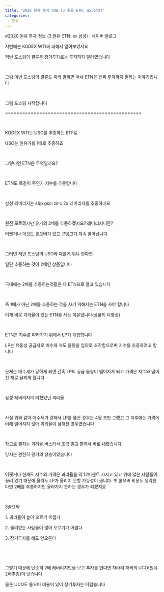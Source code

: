 ```yaml
---
title: "2020 원유 투자 정보 (3.원유 ETN. ex.삼성)"
categories:
 - 주식
---
```

#2020 원유 투자 정보 (3.원유 ETN. ex.삼성) : 네이버 블로그
<div class="wrap_rabbit pcol2 _param(1) _postViewArea222004005474" id="post-view222004005474">
<!-- Rabbit HTML --><div class="se-viewer se-theme-default" lang="ko-KR">
<!-- SE_DOC_HEADER_END -->
<div class="se-main-container">
<div class="se-component se-text se-l-default" id="SE-5ee68f3a-8a29-4960-a307-3ad75045c4ba">
<div class="se-component-content">
<div class="se-section se-section-text se-l-default">
<div class="se-module se-module-text">
<!-- SE-TEXT { --><p class="se-text-paragraph se-text-paragraph-align-" id="SE-8a0cba40-3a5c-42e8-8747-38658f02651a" style=""><span class="se-fs- se-ff-" id="SE-856e1ddd-1293-4c88-baa5-d617610fb7b3" style="">저번에는 KODEX WTI에 대해서 알아보았지요</span></p><!-- } SE-TEXT --><!-- SE-TEXT { --><p class="se-text-paragraph se-text-paragraph-align-" id="SE-5218c65f-1be0-454e-94d1-7912ac83a130" style=""><span class="se-fs- se-ff-" id="SE-c5b0be8c-7fca-468a-844e-ee64f3096743" style="">저번 포스팅의 결론은 장기투자로는 투자하지 말라였습니다</span></p><!-- } SE-TEXT --><!-- SE-TEXT { --><p class="se-text-paragraph se-text-paragraph-align-" id="SE-18e21a51-428e-4e12-848d-e7067fd9e53e" style=""><span class="se-fs- se-ff-" id="SE-4ad131f7-86b4-49e2-871d-5df5c4ac6aa4" style="">​</span></p><!-- } SE-TEXT --><!-- SE-TEXT { --><p class="se-text-paragraph se-text-paragraph-align-" id="SE-3fb698ea-346e-4338-a217-1c4dc1c245ac" style=""><span class="se-fs- se-ff-" id="SE-6819bbf4-8bc8-4a5c-a369-50fed9bed7c4" style="">그럼 이번 포스팅의 결론도 미리 말하면 국내 ETN은 진짜 투자하지 말라는 이야기입니다</span></p><!-- } SE-TEXT --><!-- SE-TEXT { --><p class="se-text-paragraph se-text-paragraph-align-" id="SE-249c6c9b-9d93-4933-be7d-f9a7abfcf954" style=""><span class="se-fs- se-ff-" id="SE-4f682882-0c51-4319-b734-9a442152a2ba" style="">​</span></p><!-- } SE-TEXT --><!-- SE-TEXT { --><p class="se-text-paragraph se-text-paragraph-align-" id="SE-ad323b09-62bf-4bdb-bfc8-6ca6afc5a3f8" style=""><span class="se-fs- se-ff-" id="SE-df6ffc3f-2940-4db2-bb9b-764086f0ee76" style="">그럼 포스팅 시작합니다</span></p><!-- } SE-TEXT --><!-- SE-TEXT { --><p class="se-text-paragraph se-text-paragraph-align-" id="SE-178b7e4a-decc-4867-90d1-3e4bb9072f3b" style=""><span class="se-fs- se-ff-" id="SE-45b2152f-89ad-4c18-9642-277eaae87864" style="">================================================</span></p><!-- } SE-TEXT --><!-- SE-TEXT { --><p class="se-text-paragraph se-text-paragraph-align-" id="SE-e5721fe7-ae3f-4354-bbc3-eccde19fc181" style=""><span class="se-fs- se-ff-" id="SE-e3bcc11f-b140-48d0-83a0-844c592d7ad4" style="">​</span></p><!-- } SE-TEXT --><!-- SE-TEXT { --><p class="se-text-paragraph se-text-paragraph-align-" id="SE-1101a5fb-c0e0-4517-899b-aab10916c9a3" style=""><span class="se-fs- se-ff-" id="SE-bd9328a5-eb7b-4d9f-b0de-20f0fe2dcc7a" style="">KODEX WTI는 USO를 추종하는 ETF로</span></p><!-- } SE-TEXT --><!-- SE-TEXT { --><p class="se-text-paragraph se-text-paragraph-align-" id="SE-cb4cd907-8351-4a90-9eeb-44f53de9f525" style=""><span class="se-fs- se-ff-" id="SE-580be5ba-3bd4-40e6-b08f-90902ff686ad" style="">USO는 원유가를 1배로 추종하죠</span></p><!-- } SE-TEXT --><!-- SE-TEXT { --><p class="se-text-paragraph se-text-paragraph-align-" id="SE-c82cde76-dfb4-4046-922d-f47735cc5fa3" style=""><span class="se-fs- se-ff-" id="SE-9786c0f6-a40d-4552-a49f-cdb513d7be5d" style="">​</span></p><!-- } SE-TEXT --><!-- SE-TEXT { --><p class="se-text-paragraph se-text-paragraph-align-" id="SE-9d0ff5c2-82a9-4ee4-929d-154c361dff35" style=""><span class="se-fs- se-ff-" id="SE-23d1d086-0e97-40fd-a03e-fdc3ce0d62fd" style="">그렇다면 ETN은 무엇일까요?</span></p><!-- } SE-TEXT --><!-- SE-TEXT { --><p class="se-text-paragraph se-text-paragraph-align-" id="SE-f4aeffbb-e9e8-43dd-a6cc-401bd1d082cc" style=""><span class="se-fs- se-ff-" id="SE-48bad335-316b-4f35-9704-a2d06b6cf5f8" style="">​</span></p><!-- } SE-TEXT --><!-- SE-TEXT { --><p class="se-text-paragraph se-text-paragraph-align-" id="SE-5a6d3f5e-80e7-4b36-be27-de88118e72b0" style=""><span class="se-fs- se-ff-" id="SE-a409ebcd-c471-4ba0-ac0e-bd657e632989" style="">ETN도 똑같이 무언가 지수를 추종합니다</span></p><!-- } SE-TEXT -->
</div>
</div>
</div>
</div> <div class="se-component se-image se-l-default" id="SE-3b7bd25a-fad1-4324-b666-06f4421df7e9">
<div class="se-component-content se-component-content-fit">
<div class="se-section se-section-image se-l-default se-section-align-">
<div class="se-module se-module-image" style="">
<a class="se-module-image-link __se_image_link __se_link" data-linkdata='{"id" : "SE-3b7bd25a-fad1-4324-b666-06f4421df7e9", "src" : "https://postfiles.pstatic.net/MjAyMDA2MTdfMjI4/MDAxNTkyMzg3NzE4MzA3.qShvYTNdZQfMnL9Eh7M0vGL1YLdh9t8K6onYEI_jTwMg.9VT4eENuAEhxMC53hioToOs0OW_XORxUfh-TcYDvi6Qg.PNG.dls32208/image.png", "linkUse" : "false", "link" : ""}' data-linktype="img" href="#" onclick="return false;" style="">
<img alt="" class="se-image-resource" data-height="721" data-lazy-src="https://postfiles.pstatic.net/MjAyMDA2MTdfMjI4/MDAxNTkyMzg3NzE4MzA3.qShvYTNdZQfMnL9Eh7M0vGL1YLdh9t8K6onYEI_jTwMg.9VT4eENuAEhxMC53hioToOs0OW_XORxUfh-TcYDvi6Qg.PNG.dls32208/image.png?type=w966" data-width="693" src="https://raw.githubusercontent.com/rage147-OwO/rage147-OwO.github.io/master/_images/images/2020-6-17-2020 원유 투자 정보 (3.원유 ETN. ex.삼성)/0.png">
</img></a>
</div>
</div>
</div>
</div> <div class="se-component se-text se-l-default" id="SE-db97f8ab-98ca-4486-a817-a694f3f99020">
<div class="se-component-content">
<div class="se-section se-section-text se-l-default">
<div class="se-module se-module-text">
<!-- SE-TEXT { --><p class="se-text-paragraph se-text-paragraph-align-" id="SE-e9ebb9ab-5f2a-443b-8c40-26cc8a2e4f92" style=""><span class="se-fs- se-ff-" id="SE-2900de65-82ee-4abc-ac7a-d832c6770c52" style="">삼성 레버리지는  s&amp;p gsci zinc 2x 레버리지를 추종하네요</span></p><!-- } SE-TEXT --><!-- SE-TEXT { --><p class="se-text-paragraph se-text-paragraph-align-" id="SE-528525be-a81c-4754-ac58-86e69114cfd1" style=""><span class="se-fs- se-ff-" id="SE-c1dda1fa-3a2d-476b-b737-175445017c43" style="">​</span></p><!-- } SE-TEXT --><!-- SE-TEXT { --><p class="se-text-paragraph se-text-paragraph-align-" id="SE-443ad0fb-a2bb-4520-ab05-90d0e7a87953" style=""><span class="se-fs- se-ff-" id="SE-93bb0ab8-844e-42df-a16c-d7652719bba4" style="">뭔진 모르겠지만 유가의 2배를 추종하겠지요? 레버리지니깐?</span></p><!-- } SE-TEXT --><!-- SE-TEXT { --><p class="se-text-paragraph se-text-paragraph-align-" id="SE-e3735c3b-1cb8-49ca-a97c-fca913020cf4" style=""><span class="se-fs- se-ff-" id="SE-4577aa93-c45a-4ae1-9801-359f81ff2649" style="">어쨋거나 이것도 롤오버가 있고 콘탱고가 계속 일어납니다</span></p><!-- } SE-TEXT --><!-- SE-TEXT { --><p class="se-text-paragraph se-text-paragraph-align-" id="SE-c8e21e67-357d-460e-bbf9-23fbb323257f" style=""><span class="se-fs- se-ff-" id="SE-4bac854a-6170-4081-802d-04698f9d5249" style="">​</span></p><!-- } SE-TEXT --><!-- SE-TEXT { --><p class="se-text-paragraph se-text-paragraph-align-" id="SE-f2ebfb5c-8eaa-4551-b5b6-32f224f2af71" style=""><span class="se-fs- se-ff-" id="SE-8ba06ab1-f32d-4ad1-afb0-a79ce41fac8e" style="">그러면 저번 포스팅의 USO와 다를게 뭐냐 한다면</span></p><!-- } SE-TEXT --><!-- SE-TEXT { --><p class="se-text-paragraph se-text-paragraph-align-" id="SE-eb8f91fd-73b1-4d6a-a75c-f1bac62c470c" style=""><span class="se-fs- se-ff-" id="SE-c4bfe21a-3256-4a42-97a6-cc406d70ba04" style="">일단 추종하는 것이 2배인 상품입니다</span></p><!-- } SE-TEXT --><!-- SE-TEXT { --><p class="se-text-paragraph se-text-paragraph-align-" id="SE-daba8560-7a89-4614-b400-dae0d69fa25f" style=""><span class="se-fs- se-ff-" id="SE-8a52a2a9-510f-425c-bba0-472c45a9dd52" style="">​</span></p><!-- } SE-TEXT --><!-- SE-TEXT { --><p class="se-text-paragraph se-text-paragraph-align-" id="SE-d7fb5b03-e61b-4f77-9c55-0a3116a60738" style=""><span class="se-fs- se-ff-" id="SE-daab4dfe-720d-42a5-aa24-89657c908e43" style="">국내에는 2배를 추종하는것들은 다 ETN으로 알고 있습니다</span></p><!-- } SE-TEXT --><!-- SE-TEXT { --><p class="se-text-paragraph se-text-paragraph-align-" id="SE-2719e360-fa05-47df-8fe1-c1a9bfe48ab7" style=""><span class="se-fs- se-ff-" id="SE-9ddd6d45-2ca9-4a49-ac74-8dd8854df843" style="">​</span></p><!-- } SE-TEXT --><!-- SE-TEXT { --><p class="se-text-paragraph se-text-paragraph-align-" id="SE-8878dc36-3aea-45f1-b5dc-fca6347cd183" style=""><span class="se-fs- se-ff-" id="SE-72abcb01-baa1-4edd-8983-8ec5ca9977ad" style="">즉 1배가 아닌 2배를 추종하는 것을 사기 위해서는 ETN을 사야 합니다</span></p><!-- } SE-TEXT --><!-- SE-TEXT { --><p class="se-text-paragraph se-text-paragraph-align-" id="SE-df4ffca9-3156-48b3-967e-b79cbbdee41c" style=""><span class="se-fs- se-ff-" id="SE-baf945a3-4357-462b-bbf6-58b23905f8d3" style="">이게 바로 괴리율이 있는 ETN을 사는 이유입니다(상품의 다양성)</span></p><!-- } SE-TEXT --><!-- SE-TEXT { --><p class="se-text-paragraph se-text-paragraph-align-" id="SE-e98c098e-4bf1-4a56-926b-77fee21a8996" style=""><span class="se-fs- se-ff-" id="SE-514aa705-bdc9-42d6-a231-b0891e869f11" style="">​</span></p><!-- } SE-TEXT --><!-- SE-TEXT { --><p class="se-text-paragraph se-text-paragraph-align-" id="SE-1d8c1816-bd6f-48e7-89ce-fc6fc5a95e01" style=""><span class="se-fs- se-ff-" id="SE-8b7c0765-f0c4-407f-a43a-191442495a65" style="">ETN은 지수를 따라가기 위해서 LP가 개입합니다</span></p><!-- } SE-TEXT --><!-- SE-TEXT { --><p class="se-text-paragraph se-text-paragraph-align-" id="SE-245c4067-94e0-494b-bb58-98a22e7c3ea3" style=""><span class="se-fs- se-ff-" id="SE-7a286adc-6404-47ae-853f-b24514aab34d" style="">LP는 유동성 공급자로 매수와 매도 물량을 임의로 조작함으로써 지수를 추종하려고 합니다</span></p><!-- } SE-TEXT --><!-- SE-TEXT { --><p class="se-text-paragraph se-text-paragraph-align-" id="SE-e15fc336-0799-44df-8661-3bb62e9ec102" style=""><span class="se-fs- se-ff-" id="SE-27bfd0fd-69b1-4cfe-a0e1-9e2874ef1129" style="">​</span></p><!-- } SE-TEXT --><!-- SE-TEXT { --><p class="se-text-paragraph se-text-paragraph-align-" id="SE-fedaf6d4-93b5-4a4a-aced-f04a53766c01" style=""><span class="se-fs- se-ff-" id="SE-581c0566-6527-42fd-b874-e422a79d76d0" style="">문제는 매수세가 강하게 되면 간혹 LP의 공급 물량이 떨어지게 되고 가격은 지수와 떨어진 채로 달리게 됩니다</span></p><!-- } SE-TEXT -->
</div>
</div>
</div>
</div> <div class="se-component se-image se-l-default" id="SE-e667c47c-789d-4b4e-a6fd-0bdc158206fa">
<div class="se-component-content se-component-content-fit">
<div class="se-section se-section-image se-l-default se-section-align-">
<div class="se-module se-module-image" style="">
<a class="se-module-image-link __se_image_link __se_link" data-linkdata='{"id" : "SE-e667c47c-789d-4b4e-a6fd-0bdc158206fa", "src" : "https://postfiles.pstatic.net/MjAyMDA2MTdfMjcw/MDAxNTkyMzg4ODczNzU4.plTvP_esjtzrEQLPWymNOndR8CdEJBHJTO2e0rJoq1Mg.r51jqBYjAK10vtzbj-QhoLcXxHiIMbt5MrNk-dsgLgEg.PNG.dls32208/image.png", "linkUse" : "false", "link" : ""}' data-linktype="img" href="#" onclick="return false;" style="">
<img alt="" class="se-image-resource" data-height="307" data-lazy-src="https://postfiles.pstatic.net/MjAyMDA2MTdfMjcw/MDAxNTkyMzg4ODczNzU4.plTvP_esjtzrEQLPWymNOndR8CdEJBHJTO2e0rJoq1Mg.r51jqBYjAK10vtzbj-QhoLcXxHiIMbt5MrNk-dsgLgEg.PNG.dls32208/image.png?type=w966" data-width="693" src="https://raw.githubusercontent.com/rage147-OwO/rage147-OwO.github.io/master/_images/images/2020-6-17-2020 원유 투자 정보 (3.원유 ETN. ex.삼성)/1.png">
</img></a>
</div>
</div>
</div>
</div> <div class="se-component se-text se-l-default" id="SE-a3dd7ee3-4d24-4ddf-b889-3a2738eb4f67">
<div class="se-component-content">
<div class="se-section se-section-text se-l-default">
<div class="se-module se-module-text">
<!-- SE-TEXT { --><p class="se-text-paragraph se-text-paragraph-align-" id="SE-749eb900-b2c0-43d3-83b2-fa991fb180f4" style=""><span class="se-fs- se-ff-" id="SE-2dd02c3a-2231-4c22-a65c-8c25183ca837" style="">삼성 레버리지의 미쳤었던 괴리율</span></p><!-- } SE-TEXT --><!-- SE-TEXT { --><p class="se-text-paragraph se-text-paragraph-align-" id="SE-33e1e534-ff87-4c17-a6cb-0a9c33f71685" style=""><span class="se-fs- se-ff-" id="SE-24172b8d-36d5-47af-9d35-f5dbd0b08aed" style="">​</span></p><!-- } SE-TEXT --><!-- SE-TEXT { --><p class="se-text-paragraph se-text-paragraph-align-" id="SE-2ccf5020-e471-4906-9daf-4fbc1f9cfee4" style=""><span class="se-fs- se-ff-" id="SE-eb5346b5-80d1-4032-8e97-ff9598e2a707" style="">사실 위와 같이 매수세가 강해서 LP를 뚫은 경우는 4월 초만 그랬고 그 이후에는 가격에 비해 떨어지지 않아 괴리율이 심해진 경우였습니다</span></p><!-- } SE-TEXT --><!-- SE-TEXT { --><p class="se-text-paragraph se-text-paragraph-align-" id="SE-6e316a2a-ef42-4b36-8879-f94302efa79c" style=""><span class="se-fs- se-ff-" id="SE-cf754051-7976-4c29-99da-b697c4518308" style="">​</span></p><!-- } SE-TEXT --><!-- SE-TEXT { --><p class="se-text-paragraph se-text-paragraph-align-" id="SE-4590af8b-2c3c-4ecf-90b5-802d78e96591" style=""><span class="se-fs- se-ff-" id="SE-1ee39c6f-85ae-4aeb-a441-a17c92211a74" style="">참고로 필자는 괴리율 버스타서 조금 벌고 쫄려서 바로 내렸습니다</span></p><!-- } SE-TEXT --><!-- SE-TEXT { --><p class="se-text-paragraph se-text-paragraph-align-" id="SE-32742268-1414-494f-92fa-578f491f8290" style=""><span class="se-fs- se-ff-" id="SE-7a38300b-5f74-4bd7-a7dd-b8eac0861197" style="">당시는 완전히 광기의 상승이였습니다</span></p><!-- } SE-TEXT --><!-- SE-TEXT { --><p class="se-text-paragraph se-text-paragraph-align-" id="SE-54d6e0d3-351d-4f3c-8b99-d145e6d68274" style=""><span class="se-fs- se-ff-" id="SE-4e26bdf4-79c4-4b72-9631-799de430aec2" style="">​</span></p><!-- } SE-TEXT --><!-- SE-TEXT { --><p class="se-text-paragraph se-text-paragraph-align-" id="SE-4049b759-22ef-4126-92ae-adb490c8753d" style=""><span class="se-fs- se-ff-" id="SE-2f5cfe24-2da3-40bc-9a2b-b7621891a28f" style="">어쨋거나 현재도 지수와 가격은 괴리율을 약 12퍼센트 가지고 있고 위에 많은 사람들이 물려 있기 때문에 올라도 LP가 올리지 못할 가능성이 큽니다. 또 롤오버 비용도 생각한다면 2배를 추종하지만 올라가지 못하는 경우가 되겠지요</span></p><!-- } SE-TEXT --><!-- SE-TEXT { --><p class="se-text-paragraph se-text-paragraph-align-" id="SE-ecf3ce45-1e7e-4fb3-8eb6-21bc7f47bbc0" style=""><span class="se-fs- se-ff-" id="SE-63af87d8-924a-4601-a008-6e5951c165b5" style="">​</span></p><!-- } SE-TEXT --><!-- SE-TEXT { --><p class="se-text-paragraph se-text-paragraph-align-" id="SE-b31ed355-39f1-4499-8a23-7da06208a5a8" style=""><span class="se-fs- se-ff-" id="SE-5fb2badc-9773-4b93-a53b-31537f8d6157" style="">3줄요약</span></p><!-- } SE-TEXT --><!-- SE-TEXT { --><p class="se-text-paragraph se-text-paragraph-align-" id="SE-dfe8d43b-90ba-47ab-88b3-77aa205feba8" style=""><span class="se-fs- se-ff-" id="SE-367632d6-d1a4-4aea-a83a-db4b402b822b" style="">1. 괴리율이 높아 오르기 어렵다</span></p><!-- } SE-TEXT --><!-- SE-TEXT { --><p class="se-text-paragraph se-text-paragraph-align-" id="SE-09ff55fc-d242-45b9-83d0-81d9f75cdda2" style=""><span class="se-fs- se-ff-" id="SE-10f35f1c-020e-468e-9ef7-bc7542f84cb7" style="">2. 물려있는 사람들이 많아 오르기가 어렵다</span></p><!-- } SE-TEXT --><!-- SE-TEXT { --><p class="se-text-paragraph se-text-paragraph-align-" id="SE-54aaa974-8e7a-433c-894d-13a98200c1c1" style=""><span class="se-fs- se-ff-" id="SE-821531d6-12ce-4e5f-945d-02183259e28a" style="">3. 장기투자를 해도 안오른다</span></p><!-- } SE-TEXT --><!-- SE-TEXT { --><p class="se-text-paragraph se-text-paragraph-align-" id="SE-32d8c87d-4620-4cd1-b389-bda0bf7b9ea3" style=""><span class="se-fs- se-ff-" id="SE-23b22324-9ee2-455f-8913-a1c51da5ae08" style="">​</span></p><!-- } SE-TEXT --><!-- SE-TEXT { --><p class="se-text-paragraph se-text-paragraph-align-" id="SE-399fd0d4-834a-4da9-bbcd-11ba651afc38" style=""><span class="se-fs- se-ff-" id="SE-a711e190-91b4-4b74-a499-32ff7dc83da3" style="">​</span></p><!-- } SE-TEXT --><!-- SE-TEXT { --><p class="se-text-paragraph se-text-paragraph-align-" id="SE-cfa48b3f-e9d9-4263-9753-02b2d03b11e7" style=""><span class="se-fs- se-ff-" id="SE-3be9859c-6bc0-4817-9fd8-51a4a7f564a8" style="">그렇기 때문에 단순히 2배 레버리지만을 보고 투자를 한다면 차라리 해외의 UCO(원유2배추종)이 낫습니다</span></p><!-- } SE-TEXT --><!-- SE-TEXT { --><p class="se-text-paragraph se-text-paragraph-align-" id="SE-8411a8a9-f442-4d8c-ad99-346a7305ccf1" style=""><span class="se-fs- se-ff-" id="SE-852b3d76-06a9-46da-90b0-cb0afe9fdf8e" style="">물론 UCO도  롤오버 비용이 있어 장기투자는 어렵습니다</span></p><!-- } SE-TEXT -->
</div>
</div>
</div>
</div> </div>
</div>
</div>